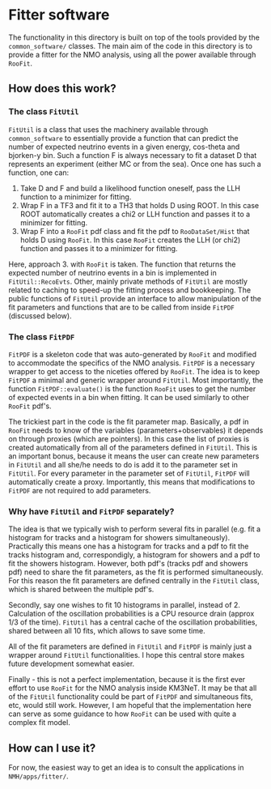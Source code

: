 Fitter software
===============

The functionality in this directory is built on top of the tools provided by the `common_software/` classes. The main aim of the code in this directory is to provide a fitter for the NMO analysis, using all the power available through `RooFit`.

How does this work?
-------------------

### The class `FitUtil`

`FitUtil` is a class that uses the machinery available through `common_software` to essentially provide a function that can predict the number of expected neutrino events in a given energy, cos-theta and bjorken-y bin. Such a function F is always necessary to fit a dataset D that represents an experiment (either MC or from the sea). Once one has such a function, one can:

   1.   Take D and F and build a likelihood function oneself, pass the LLH function to a minimizer for fitting.
   2.  Wrap F in a TF3 and fit it to a TH3 that holds D using ROOT. In this case ROOT automatically creates a chi2 or LLH function and passes it to a minimizer for fitting.
   3. Wrap F into a `RooFit` pdf class and fit the pdf to `RooDataSet/Hist` that holds D using `RooFit`. In this case `RooFit` creates the LLH (or chi2) function and passes it to a minimizer for fitting.

Here, approach 3. with `RooFit` is taken. The function that returns the expected number of neutrino events in a bin is implemented in `FitUtil::RecoEvts`. Other, mainly private methods of `FitUtil` are mostly related to caching to speed-up the fitting process and bookkeeping. The public functions of `FitUtil` provide an interface to allow manipulation of the fit parameters and functions that are to be called from inside `FitPDF` (discussed below).

### The class `FitPDF`

`FitPDF` is a skeleton code that was auto-generated by `RooFit` and modified to accommodate the specifics of the NMO analysis. `FitPDF` is a necessary wrapper to get access to the niceties offered by `RooFit`. The idea is to keep `FitPDF` a minimal and generic wrapper around `FitUtil`. Most importantly, the function `FitPDF::evaluate()` is the function `RooFit` uses to get the number of expected events in a bin when fitting. It can be used similarly to other `RooFit` pdf's.

The trickiest part in the code is the fit parameter map. Basically, a pdf in `RooFit` needs to know of the variables (parameters+observables) it depends on through proxies (which are pointers). In this case the list of proxies is created automatically from all of the parameters defined in `FitUtil`. This is an important bonus, because it means the user can create new parameters in `FitUtil` and all she/he needs to do is add it to the parameter set in `FitUtil`. For every parameter in the parameter set of `FitUtil`, `FitPDF` will automatically create a proxy. Importantly, this means that modifications to `FitPDF` are not required to add parameters. 

### Why have `FitUtil` and `FitPDF` separately?

The idea is that we typically wish to perform several fits in parallel (e.g. fit a histogram for tracks and a histogram for showers simultaneously). Practically this means one has a histogram for tracks and a pdf to fit the tracks histogram and, correspondigly, a histogram for showers and a pdf to fit the showers histogram. However, both pdf's (tracks pdf and showers pdf) need to share the fit parameters, as the fit is performed simultaneously. For this reason the fit parameters are defined centrally in the `FitUtil` class, which is shared between the multiple pdf's.

Secondly, say one wishes to fit 10 histograms in parallel, instead of 2. Calculation of the oscillation probabilities is a CPU resource drain (approx 1/3 of the time). `FitUtil` has a central cache of the oscillation probabilities, shared between all 10 fits, which allows to save some time.

All of the fit parameters are defined in `FitUtil` and `FitPDF` is mainly just a wrapper around `FitUtil` functionalities. I hope this central store makes future development somewhat easier.

Finally - this is not a perfect implementation, because it is the first ever effort to use `RooFit` for the NMO analysis inside KM3NeT. It may be that all of the `FitUtil` functionality could be part of `FitPDF` and simultaneous fits, etc, would still work. However, I am hopeful that the implementation here can serve as some guidance to how `RooFit` can be used with quite a complex fit model.

How can I use it?
-----------------

For now, the easiest way to get an idea is to consult the applications in `NMH/apps/fitter/`.